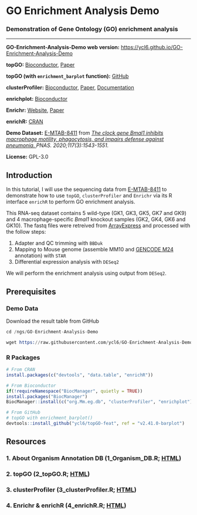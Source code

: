 # GO Enrichment Analysis Demo

### Demonstration of Gene Ontology (GO) enrichment analysis

-----

**GO-Enrichment-Analysis-Demo web version:** https://ycl6.github.io/GO-Enrichment-Analysis-Demo

**topGO:** [Bioconductor](https://bioconductor.org/packages/topGO/), [Paper](https://doi.org/10.1093/bioinformatics/btl140)

**topGO (with `enrichment_barplot` function):** [GitHub](https://github.com/ycl6/topGO-feat)

**clusterProfiler:** [Bioconductor](https://bioconductor.org/packages/clusterProfiler/), [Paper](https://doi.org/10.1089/omi.2011.0118), [Documentation](https://yulab-smu.github.io/clusterProfiler-book/)

**enrichplot:** [Bioconductor](https://bioconductor.org/packages/enrichplot/)

**Enrichr:** [Website](https://amp.pharm.mssm.edu/Enrichr/), [Paper](https://doi.org/10.1093/nar/gkw377)

**enrichR:** [CRAN](https://CRAN.R-project.org/package=enrichR)

**Demo Dataset:** [E-MTAB-8411](https://www.ebi.ac.uk/arrayexpress/experiments/E-MTAB-8411) from *[The clock gene Bmal1 inhibits macrophage motility, phagocytosis, and impairs defense against pneumonia.         ](https://doi.org/10.1073/pnas.1915932117) PNAS. 2020;117(3):1543-1551.*

**License:** GPL-3.0

## Introduction

In this tutorial, I will use the sequencing data from [E-MTAB-8411](https://www.ebi.ac.uk/arrayexpress/experiments/E-MTAB-8411) to demonstrate how to use `topGO`, `clusterProfiler` and `Enrichr` via its R interface `enrichR` to perform GO enrichment analysis. 

This RNA-seq dataset contains 5 wild-type (GK1, GK3, GK5, GK7 and GK9) and 4 macrophage-specific *Bmal1* knockout samples (GK2, GK4, GK6 and GK10). The fastq files were retreived from [ArrayExpress](https://www.ebi.ac.uk/arrayexpress/experiments/E-MTAB-8411/samples/) and processed with the follow steps:

1. Adapter and QC trimming with `BBDuk`
2. Mapping to Mouse genome (assemble MM10 and [GENCODE M24](https://www.gencodegenes.org/mouse/release_M24.html) annotation) with `STAR`
3. Differential expression analysis with `DESeq2`

We will perform the enrichment analysis using output from `DESeq2`.

## Prerequisites

### Demo Data

Download the result table from GitHub

```S
cd /ngs/GO-Enrichment-Analysis-Demo

wget https://raw.githubusercontent.com/ycl6/GO-Enrichment-Analysis-Demo/master/DESeq2_DEG.txt
```

### R Packages

```R
# From CRAN
install.packages(c("devtools", "data.table", "enrichR"))

# From Bioconductor
if(!requireNamespace("BiocManager", quietly = TRUE))
install.packages("BiocManager")
BiocManager::install(c("org.Mm.eg.db", "clusterProfiler", "enrichplot"))

# From GitHub
# topGO with enrichment_barplot()
devtools::install_github("ycl6/topGO-feat", ref = "v2.41.0-barplot")
```

## Resources

### 1. About Organism Annotation DB (1_Organism_DB.R; [HTML](https://ycl6.github.io/GO-Enrichment-Analysis-Demo/1_Organism_DB.html))

### 2. topGO (2_topGO.R; [HTML](https://ycl6.github.io/GO-Enrichment-Analysis-Demo/2_topGO.html))

### 3. clusterProfiler (3_clusterProfiler.R; [HTML](https://ycl6.github.io/GO-Enrichment-Analysis-Demo/3_clusterProfiler.html))

### 4. Enrichr & enrichR (4_enrichR.R; [HTML](https://ycl6.github.io/GO-Enrichment-Analysis-Demo/4_enrichR.html))

